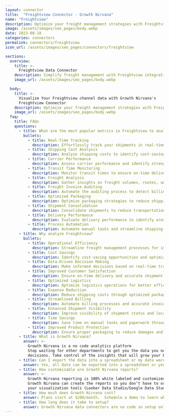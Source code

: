 ```yaml
---
layout: connector
title:  "Freightview Connector - Growth Nirvana"
name: "Freightview"
description: Optimize your freight management strategies with Freightview integration, enabling seamless tracking and analysis of shipping data.
image: /assets/images/seo_pages/body.webp
date: 2023-08-18
categories: connectors
permalink: connectors/freightview
icon_url: /assets/images/seo_pages/connectors/freightview

sections:
  overview:
    title: >-
      Freightview Data Connector
    description: Simplify freight management with Freightview integration. Streamline your shipping processes and gain valuable insights for operational efficiency and cost-saving opportunities.
    image_url: /assets/images/seo_pages/body.webp

  body:
    title: >-
      Visualize Your Freightview channel data with Growth Nirvana's
      Freightview Connector
    description: Optimize your freight management strategies with Freightview integration, enabling seamless tracking and analysis of shipping data.
    image_url: /assets/images/seo_pages/body.webp
  faq:
    title: FAQs
    questions:
      - title: What are the most popular metrics in Freightview to analyze?
        bullets:
          - title: Real-Time Tracking
            description: Effortlessly track your shipments in real-time at every stage of the shipping process.
          - title: Shipping Cost Analysis
            description: Analyze shipping costs to identify cost-saving opportunities and optimize budget allocation.
          - title: Carrier Performance
            description: Assess carrier performance and identify strengths and weaknesses for better decision-making.
          - title: Transit Time Monitoring
            description: Monitor transit times to ensure on-time delivery and improve customer satisfaction.
          - title: Freight Analysis
            description: Gather insights on freight volumes, routes, and trends for informed decision-making.
          - title: Freight Invoice Auditing
            description: Automate the auditing process to detect billing errors and eliminate unnecessary charges.
          - title: Optimized Packaging
            description: Optimize packaging strategies to reduce shipping costs and increase product protection.
          - title: Shipment Consolidation
            description: Consolidate shipments to reduce transportation costs and improve efficiency.
          - title: Delivery Performance
            description: Evaluate delivery performance to identify areas for improvement and provide better customer service.
          - title: Process Automation
            description: Automate manual tasks and streamline shipping processes for increased productivity.
      - title: Why analyze Freightview?
        bullets:
          - title: Operational Efficiency
            description: Streamline freight management processes for improved operational efficiency and time savings.
          - title: Cost Savings
            description: Identify cost-saving opportunities and optimize shipping expenses for better budget management.
          - title: Data-Driven Decision Making
            description: Make informed decisions based on real-time tracking and comprehensive shipping data analysis.
          - title: Improved Customer Satisfaction
            description: Ensure on-time delivery and accurate shipment tracking for enhanced customer satisfaction.
          - title: Optimized Logistics
            description: Optimize logistics operations for better efficiency, reliability, and customer service.
          - title: Expense Reduction
            description: Reduce shipping costs through optimized packaging, route planning, and carrier selection.
          - title: Streamlined Billing
            description: Automate billing processes and accurate invoice auditing to eliminate billing discrepancies.
          - title: Enhanced Shipment Visibility
            description: Improve visibility of shipment status and location for better coordination and proactive issue resolution.
          - title: Time Savings
            description: Save time on manual tasks and paperwork through process automation and digitization.
          - title: Improved Product Protection
            description: Ensure proper packaging to reduce damages and protect products during transportation.
      - title: What is Growth Nirvana?
        answer: >-
          Growth Nirvana is a no code analytics platform 
          Stop waiting for other departments to get you the data you need to make critical business 
          decisions. Take control of the insights that will grow your business.
      - title: Can I export the data into a spreadsheet or my data warehouse?
        answer: Yes, all data can be exported into a spreadsheet or your data warehouse (Google BigQuery, AWS, Snowflake, Azure, etc)
      - title: How customizable are Growth Nirvana reports?
        answer: >-
          Growth Nirvana reporting is 100% white labeled and customized to your specifications.
          Growth Nirvana can create the reports so you don’t have to or you can connect
          your visualization tools (Looker Data Studio/Google Data Studio, Tableau, PowerBI, etc) to Growth Nirvana.
      - title: How much does Growth Nirvana cost?
        answer: Plans start at $200/month.  Schedule a demo to learn what plan is best for you.
      - title: How long does it take to setup?
        answer: Growth Nirvana data connectors are no code so setup only requires a few clicks.
---
```


